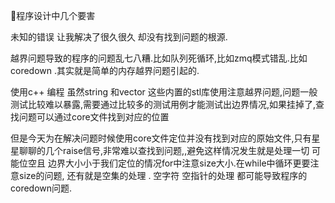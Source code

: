 程序设计中几个要害

未知的错误 让我解决了很久很久  却没有找到问题的根源.



越界问题导致的程序的问题乱七八糟.比如队列死循环,比如zmq模式错乱.比如coredown .其实就是简单的内存越界问题引起的.


使用c++ 编程  虽然string  和vector 这些内置的stl库使用注意越界问题,问题一般测试比较难以暴露,需要通过比较多的测试用例才能测试出边界情况,如果挂掉了,查找问题可以通过core文件找到对应的位置

但是今天为在解决问题时候使用core文件定位并没有找到对应的原始文件,只有星星聊聊的几个raise信号,非常难以查找到问题,,避免这样情况发生就是处理一切 可能位空且 边界大小小于我们定位的情况for中注意size大小.在while中循环更要注意size的问题,  还有就是空集的处理 .  空字符 空指针的处理 都可能导致程序的coredown问题.